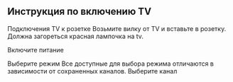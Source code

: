 ## Инструкция по включению TV

Подключения TV к розетке
Возьмите вилку от TV и вставьте в розетку. Должна загореться красная лампочка на tv.

Включите питание

Выберите режим
Все доступные для выбора режима отличаются в зависимости от сохраненных каналов.
Выберите канал
